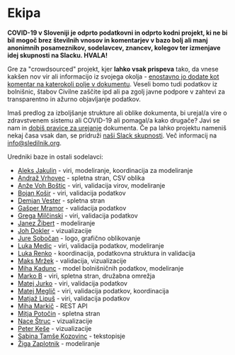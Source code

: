 # Ekipa

**COVID-19 v Sloveniji je odprto podatkovni in odprto kodni projekt, ki ne bi bil mogoč brez številnih vnosov in komentarjev v bazo bolj ali manj anonimnih posameznikov, sodelavcev, znancev, kolegov ter izmenjave idej skupnosti na Slacku. HVALA!**

Gre za "crowdsourced" projekt, kjer **lahko vsak prispeva** tako, da vnese kakšen nov vir ali informacijo iz svojega okolja - [enostavno jo dodate kot komentar na katerokoli polje v dokumentu](https://docs.google.com/spreadsheets/d/1N1qLMoWyi3WFGhIpPFzKsFmVE0IwNP3elb_c18t2DwY/edit#gid=0). Veseli bomo tudi podatkov iz bolnišnic, štabov Civilne zaščite ipd ali pa zgolj javne podpore v zahtevi za transparentno in ažurno objavljanje podatkov.

Imaš predlog za izboljšanje strukture ali oblike dokumenta, bi urejal/a vire o zdravstvenem sistemu ali COVID-19 ali pomagal/a kako drugače? Javi se nam in [dobiš pravice za urejanje](mailto:info@sledilnik.org) dokumenta.
Če pa lahko projektu nameniš nekaj časa vsak dan, se pridruži [naši Slack skupnosti](http://slo-covid-19.slack.com). Več informacij na info@sledilnik.org.

Uredniki baze in ostali sodelavci:

- [Aleks Jakulin](https://twitter.com/aleksj) - viri, modeliranje, koordinacija za modeliranje
- [Andraž Vrhovec](http://github.com/overlordtm) - spletna stran, CSV oblika
- [Anže Voh Boštic](https://podcrto.si/author/anze/) - viri, validacija virov, modeliranje
- [Bojan Košir](https://twitter.com/BojanKosir) - viri, validacija podatkov
- [Demjan Vester](https://github.com/VesterDe) - spletna stran
- [Gašper Mramor](https://www.linkedin.com/in/gaspermramor) - validacija podatkov
- [Grega Milčinski](https://www.linkedin.com/in/gregamilcinski/) - viri, validacija podatkov
- [Janez Žibert](https://pacs.zf.uni-lj.si/janez-zibert/) - modeliranje
- [Joh Dokler](https://github.com/joahim) - vizualizacije
- [Jure Sobočan](https://www.linkedin.com/in/juresobocan) - logo, grafično oblikovanje
- [Luka Medic](https://www.facebook.com/luka.medic.79) - viri, validacija podatkov, modeliranje
- [Luka Renko](https://twitter.com/lukarenko) - koordinacija, podatkovna struktura in validacija
- [Maks Mržek](https://www.linkedin.com/in/maks-mr%C5%BEek-98798066/) - validacija, vizualizacije
- [Miha Kadunc](https://twitter.com/miha_kadunc) - model bolnišničnih podatkov, modeliranje
- [Marko B](https://twitter.com/multikultivator) - viri, spletna stran, družabna omrežja
- [Matej Jurko](https://www.linkedin.com/in/matejjurko/) - viri, validacija podatkov
- [Matej Meglič](https://www.linkedin.com/in/matejmeglic/) - viri, validacija podatkov, koordinacija
- [Matjaž Lipuš](https://twitter.com/MatjazL) - viri, validacija podatkov
- [Miha Markič](https://twitter.com/MihaMarkic) - REST API
- [Mitja Potočin](https://github.com/mitjapotocin) - spletna stran
- [Nace Štruc](https://www.nace.si/) - vizualizacije
- [Peter Keše](https://twitter.com/pkese/) - vizualizacije
- [Sabina Tamše Kozovinc](https://www.linkedin.com/in/sabina-tamse-copywriter/) - tekstopisje
- [Žiga Zaplotnik](https://twitter.com/ZaplotnikZiga) - modeliranje

